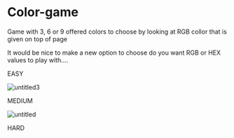 # Color-game
Game with 3, 6 or 9 offered colors to choose by looking at RGB collor that is given on top of page 

It would be nice to make a new option to choose do you want RGB or HEX values to play with.... 

EASY

![untitled3](https://user-images.githubusercontent.com/31318398/31197332-06728e10-a951-11e7-8ff4-0af55445f058.png)


MEDIUM

![untitled](https://user-images.githubusercontent.com/31318398/31197333-069afbf2-a951-11e7-8a08-861ce242b06d.png)

HARD



